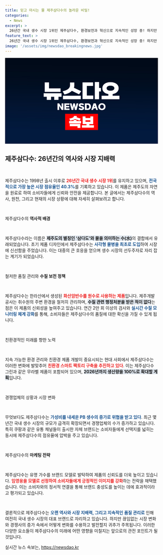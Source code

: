 ```yaml
---
title: 믿고 마시는 물 제주삼다수의 놀라운 비밀!
categories:
  - News
excerpt: >
  26년간 국내 생수 시장 1위인 제주삼다수, 환경보전과 혁신으로 지속적인 성장 중! 하지만 가성비 좋은 PB생수의 위협과 경쟁사의 강화된 투자 속, 새로운 판권 경쟁도 예고된다.
feature_text: >
  26년간 국내 생수 시장 1위인 제주삼다수, 환경보전과 혁신으로 지속적인 성장 중! 하지만 가성비 좋은 PB생수의 위협과 경쟁사의 강화된 투자 속, 새로운 판권 경쟁도 예고된다.
image: '/assets/img/newsdao_breakingnews.jpg'
---
```


<p><img src="/assets/img/newsdao_breakingnews.jpg" alt="ranknews 속보" /></p>

<h2 data-ke-size="size26">제주삼다수: 26년간의 역사와 시장 지배력</h2>

<p data-ke-size="size16">&nbsp;</p>

<p>제주삼다수는 1998년 출시 이후로 <b><span style="color: #ee2323;">26년간 국내 생수 시장 1위</span></b>를 유지하고 있으며, <b><span style="color: #1a5490;">전국적으로 가장 높은 시장 점유율인 40.3%</span></b>를 기록하고 있습니다. 이 제품은 제주도의 자연을 원료로 하여 소비자들에게 신뢰와 안전을 제공합니다. 본 글에서는 제주삼다수의 역사, 원천, 그리고 현재의 시장 상황에 대해 자세히 살펴보려고 합니다.</p>

<p data-ke-size="size16">&nbsp;</p>

<p>제주삼다수의 <b>역사적 배경</b></p>

<p data-ke-size="size16">&nbsp;</p>

<p>제주삼다수라는 이름은 <b><span style="background-color: #21538527;">제주도의 별칭인 ‘삼다도’와 물을 의미하는 수(水)</span></b>의 결합에서 유래되었습니다. 초기 제품 디자인에서 제주삼다수는 <b><span style="color: #1a5490;">사각형 물병을 최초로 도입</span></b>하여 시장에 신선함을 주었습니다. 이는 대중의 큰 호응을 얻으며 생수 시장의 선두주자로 자리 잡는 계기가 되었습니다.</p>

<p data-ke-size="size16">&nbsp;</p>

<p>철저한 품질 관리와 <b>수질 보전 정책</b></p>

<p data-ke-size="size16">&nbsp;</p>

<p>제주삼다수는 한라산에서 생성된 <b><span style="color: #ee2323;">화산암반수를 원수로 사용하는 제품</span></b>입니다. 제주개발공사는 취수원의 주변 환경을 철저히 관리하며, <b><span style="background-color: #21538527;">수질 관련 행정처분을 받은 적이 없다</span></b>는 점은 이 제품의 신뢰성을 높여주고 있습니다. 연간 2만 회 이상의 검사와 <b><span style="color: #1a5490;">실시간 수질 모니터링 체계 강화</span></b>를 통해, 소비자들은 제주삼다수의 품질에 대한 확신을 가질 수 있게 됩니다.</p>

<p data-ke-size="size16">&nbsp;</p>

<p>친환경적인 미래를 향한 노력</p>

<p data-ke-size="size16">&nbsp;</p>

<p>지속 가능한 환경 관리와 친환경 제품 개발이 중요시되는 현대 사회에서 제주삼다수는 이러한 변화에 발맞추어 <b><span style="color: #ee2323;">친환경 스마트 팩토리 구축을 추진하고 있다</span></b>. 이는 제주삼다수 그린과 같은 무라벨 제품이 포함되어 있으며, <b><span style="background-color: #21538527;">2026년까지 생산량을 100%로 확대할 계획</span></b>입니다. </p>

<p data-ke-size="size16">&nbsp;</p>

<p>경쟁업체의 상황과 시장 변화</p>

<p data-ke-size="size16">&nbsp;</p>

<p>무엇보다도 제주삼다수는 <b><span style="color: #1a5490;">가성비를 내세운 PB 생수의 증가로 위협을 받고 있다</span></b>. 최근 몇 년간 국내 생수 시장의 규모가 급격히 확장되면서 경쟁업체의 수가 증가하고 있습니다. 특히 쿠팡과 같은 유통 채널들이 출시한 자체 브랜드는 소비자들에게 선택지를 넓히는 동시에 제주삼다수의 점유율에 압박을 주고 있습니다.</p>

<p data-ke-size="size16">&nbsp;</p>

<p>제주삼다수의 <b>마케팅 전략</b></p>

<p data-ke-size="size16">&nbsp;</p>

<p>제주삼다수는 유명 가수를 브랜드 모델로 발탁하여 제품의 신뢰도를 더욱 높이고 있습니다. <b><span style="color: #ee2323;">임영웅을 모델로 선정하여 소비자들에게 긍정적인 이미지를 강화</span></b>하는 전략을 채택했습니다. 이는 소비자와의 정서적 연결을 통해 브랜드 충성도를 높이는 데에 효과적이라고 평가되고 있습니다.</p>

<p data-ke-size="size16">&nbsp;</p>

<p>결론적으로 제주삼다수는 <b><span style="color: #1a5490;">오랜 역사와 시장 지배력, 그리고 지속적인 품질 관리로</span></b> 인해 여전히 국내 생수 시장의 대표 브랜드로 자리하고 있습니다. 하지만 끊임없는 시장 변화와 경쟁사의 증가 속에서 어떻게 변화를 수용하고 발전할지 귀추가 주목됩니다. 이러한 다양한 요소들이 제주삼다수의 미래에 어떤 영향을 미칠지는 앞으로의 관전 포인트가 될 것입니다.</p>
실시간 뉴스 속보는, <a href="https://newsdao.kr" rel="dofollow">https://newsdao.kr</a>



